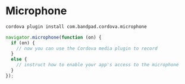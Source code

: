 # Microphone

```bash
cordova plugin install com.bandpad.cordova.microphone
```

```JavaScript
navigator.microphone(function (on) {
  if (on) {
    // now you can use the Cordova media plugin to record
  }
  else {
    // instruct how to enable your app's access to the microphone
  }
});
```
